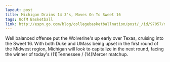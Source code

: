 ```yaml
---
layout: post
title: Michigan Drains 14 3's, Moves On To Sweet 16
tags: UofM Basketball
link: http://espn.go.com/blog/collegebasketballnation/post/_/id/97057/michigan-poised-for-another-tourney-run
---
```


Well balanced offense put the Wolverine's up early over Texas, cruising into the Sweet 16. With both Duke and UMass being upset in the first round of the Midwest region, Michigan will look to capitalize in the next round, facing the winner of today's (11)Tennessee / (14)Mercer matchup.

